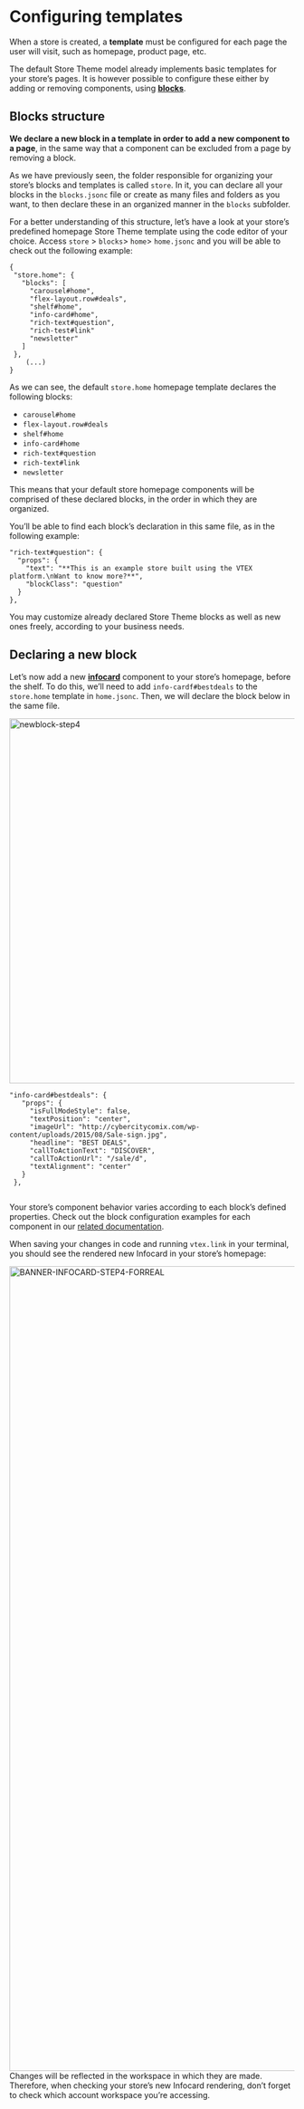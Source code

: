 # Configuring templates

When a store is created, a **template** must be configured for each page the user will visit, such as homepage, product page, etc.

The default Store Theme model already implements basic templates for your store’s pages. It is however possible to configure these either by adding or removing components, using [**blocks**](*link*).

## Blocks structure 

**We declare a new block in a template in order to add a new component to a page**, in the same way that a component can be excluded from a page by removing a block.

As we have previously seen, the folder responsible for organizing your store’s blocks and templates is called `store`. In it, you can declare all your blocks in the `blocks.jsonc` file or create as many files and folders as you want, to then declare these in an organized manner in the `blocks` subfolder. 

For a better understanding of this structure, let’s have a look at your store’s predefined homepage Store Theme template using the code editor of your choice. Access `store` > `blocks`> `home`> `home.jsonc` and you will be able to check out the following example:


```
{
 "store.home": {
   "blocks": [
     "carousel#home",
     "flex-layout.row#deals",
     "shelf#home",
     "info-card#home",
     "rich-text#question",
     "rich-test#link"
     "newsletter"
   ]
 }, 
    (...)
}
```
As we can see, the default `store.home` homepage template declares the following blocks: 

- `carousel#home`
- `flex-layout.row#deals`
- `shelf#home`
- `info-card#home`
- `rich-text#question`
- `rich-text#link`
- `newsletter`

This means that your default store homepage components will be comprised of these declared blocks, in the order in which they are organized.

You’ll be able to find each block’s declaration in this same file, as in the following example:

```
"rich-text#question": {
  "props": {
    "text": "**This is an example store built using the VTEX platform.\nWant to know more?**",
    "blockClass": "question"
  }
},
```

You may customize already declared Store Theme blocks as well as new ones freely, according to your business needs.

## Declaring a new block

Let’s now add a new [__infocard__](*link*) component to your store’s homepage, before the shelf. To do this, we’ll need to add `info-cardf#bestdeals` to the `store.home` template in `home.jsonc`. Then, we will declare the block below in the same file.

<img width="645" alt="newblock-step4" src="https://user-images.githubusercontent.com/52087100/61960418-ca47b700-af9b-11e9-8787-b68cafae1225.png">

```
"info-card#bestdeals": {
   "props": {
     "isFullModeStyle": false,
     "textPosition": "center",
     "imageUrl": "http://cybercitycomix.com/wp-content/uploads/2015/08/Sale-sign.jpg",
     "headline": "BEST DEALS",
     "callToActionText": "DISCOVER",
     "callToActionUrl": "/sale/d",
     "textAlignment": "center"
   }
 },


```

<div class="alert alert-info">
Your store’s component behavior varies according to each block’s defined properties. Check out the block configuration examples for each component in our <a href="">related documentation</a>.
</div>

When saving your changes in code and running `vtex.link` in your terminal, you should see the rendered new Infocard in your store’s homepage:  

<img width="1422" alt="BANNER-INFOCARD-STEP4-FORREAL" src="https://user-images.githubusercontent.com/52087100/61972032-e73db380-afb6-11e9-833e-977964fe5105.png">

<div class="alert alert-warning">
Changes will be reflected in the workspace in which they are made. Therefore, when checking your store’s new Infocard rendering, don’t forget to check which account workspace you’re accessing.
</div>
